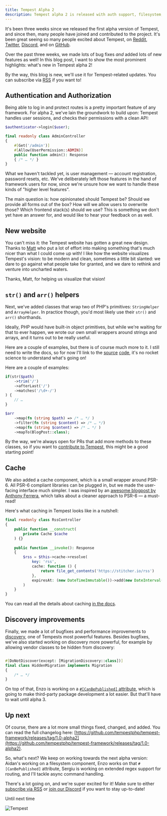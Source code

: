 ```yaml
---
title: Tempest Alpha 2
description: Tempest alpha 2 is released with auth support, filesystem, and more!
---
```


It's been three weeks since we released the first alpha version of Tempest, and since then, many people have joined and contributed to the project. It's been great seeing so many people excited about Tempest, on [Reddit](https://www.reddit.com/r/PHP/comments/1fi2dny/introducing_tempest_the_framework_that_gets_out/), [Twitter](https://x.com/LukeDowning19/status/1836083961174397420), [Discord](https://tempestphp.com/discord), and on [GitHub](https://github.com/tempestphp/tempest-framework).

Over the past three weeks, we made lots of bug fixes _and_ added lots of new features as well! In this blog post, I want to show the most prominent highlights: what's new in Tempest alpha 2!

By the way, this blog is new, we'll use it for Tempest-related updates. You can subscribe via [RSS](/rss) if you want to!

## Authentication and Authorization

Being able to log in and protect routes is a pretty important feature of any framework. For alpha 2, we've lain the groundwork to build upon: Tempest handles user sessions, and checks their permissions with a clean API:

```php
$authenticator->login($user);
```

```php
final readonly class AdminController
{
    #[Get('/admin')]
    #[Allow(UserPermission::ADMIN)]
    public function admin(): Response
    { /* … */ }
}
```

What we haven't tackled yet, is user management — account registration, password resets, etc. We've deliberately left those features in the hand of framework users for now, since we're unsure how we want to handle these kinds of "higher level features". 

The main question is: how opinionated should Tempest be? Should we provide all forms out of the box? How will we allow users to overwrite those? Which frontend stack(s) should we use? This is something we don't yet have an answer for, and would like to hear your feedback on as well.

## New website

You can't miss it: the Tempest website has gotten a great new design. Thanks to [Matt](https://github.com/tempestphp/tempest-docs/pull/20) who put a lot of effort into making something that's much nicer than what I could come up with! I like how the website visualizes Tempest's vision: to be modern and clean, sometimes a little bit slanted: we dare to go against what people take for granted, and we dare to rethink and venture into uncharted waters.

Thanks, Matt, for helping us visualize that vision! 

## `str()` and `arr()` helpers

Next, we've added classes that wrap two of PHP's primitives: `StringHelper` and `ArrayHelper`. In practice though, you'd most likely use their `str()` and `arr()` shorthands.

Ideally, PHP would have built-in object primitives, but while we're waiting for that to ever happen, we wrote our own small wrappers around strings and arrays, and it turns out to be really useful. 

Here are a couple of examples, but there is of course much more to it. I still need to write the docs, so for now I'll link to the [source](https://github.com/tempestphp/tempest-framework/blob/main/src/Tempest/Support/src/ArrayHelper.php)&nbsp;[code](https://github.com/tempestphp/tempest-framework/blob/main/src/Tempest/Support/src/StringHelper.php), it's no rocket science to understand what's going on!

Here are a couple of examples:

```php
if(str($path)
    ->trim('/')
    ->afterLast('/')
    ->matches('/\d+-/')
) {
    // …
}
```

```php
$arr
    ->map(fn (string $path) => /* … */ )
    ->filter(fn (string $content) => /* … */)
    ->map(fn (string $content) => /* … */ )
    ->mapTo(BlogPost::class);
```

By the way, we're always open for PRs that add more methods to these classes, so if you want to [contribute to Tempest](https://github.com/tempestphp/tempest-framework/blob/main/.github/CONTRIBUTING.md), this might be a good starting point! 

## Cache

We also added a cache component, which is a small wrapper around PSR-6. All PSR-6 compliant libraries can be plugged in, but we made the user-facing interface much simpler. I was inspired by an [awesome blogpost by Anthony Ferrera](https://blog.ircmaxell.com/2014/10/an-open-letter-to-php-fig.html), which talks about a cleaner approach to PSR-6 — a must-read!

Here's what caching in Tempest looks like in a nutshell:

```php
final readonly class RssController
{
    public function __construct(
        private Cache $cache
    ) {}
    
    public function __invoke(): Response
    {
        $rss = $this->cache->resolve(
            key: 'rss',
            cache: function () {
                return file_get_contents('https://stitcher.io/rss')
            },
            expiresAt: (new DateTimeImmutable())->add(new DateInterval('P1D'))
        )
    }   
}
```

You can read all the details about caching [in the docs](/docs/framework/caching).

## Discovery improvements

Finally, we made a lot of bugfixes and performance improvements to [discovery](/docs/internals/discovery), one of Tempests most powerful features. Besides bugfixes, we've also started working on discovery more powerful, for example by allowing vendor classes to be hidden from discovery:

```php

#[DoNotDiscover(except: [MigrationDiscovery::class])]
final class HiddenMigration implements Migration
{
    /* … */
}
```

On top of that, Enzo is working on a [`#[CanBePublished]` attribute](https://github.com/tempestphp/tempest-framework/pull/513), which is going to make third-party package development a lot easier. But that'll have to wait until alpha 3.

## Up next

Of course, there are a lot more small things fixed, changed, and added. You can read the full changelog here: [https://github.com/tempestphp/tempest-framework/releases/tag/1.0-alpha2](https://github.com/tempestphp/tempest-framework/releases/tag/1.0-alpha2).

So, what's next? We keep on working towards the next alpha version: Aidan's working on a filesystem component, Enzo works on that `#[CanBePublished]` attribute, Sergiu is working on extended regex support for routing, and I'll tackle async command handling.

There's a lot going on, and we're super excited for it! Make sure to either [subscribe via RSS](http://tempest-docs.test/rss) or [join our Discord](https://tempestphp.com/discord) if you want to stay up-to-date! 

Until next time

<img class="w-[1.66em] shadow-md rounded-full" src="/tempest-logo.png" alt="Tempest">